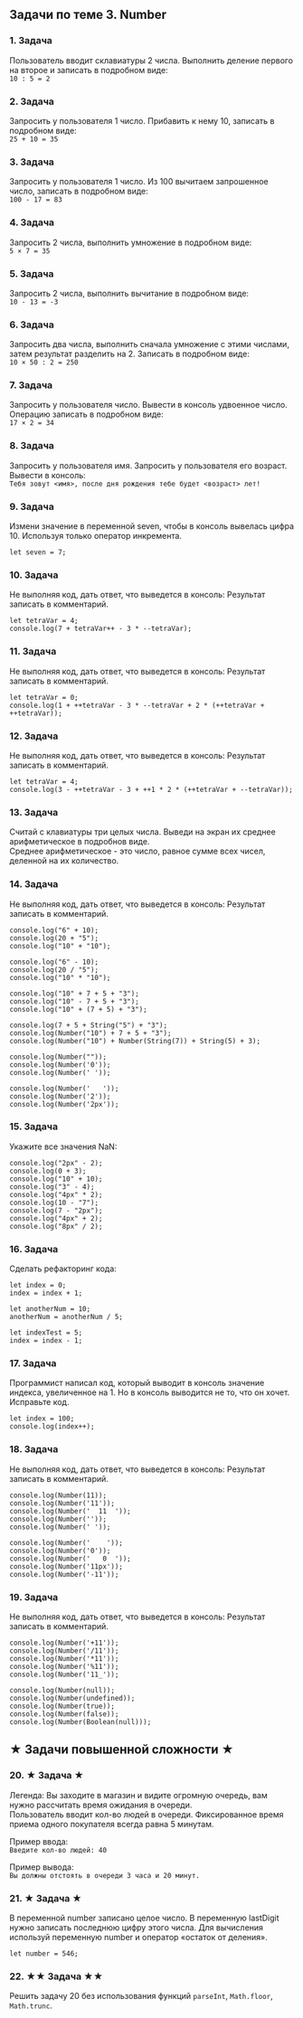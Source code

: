 ## Задачи по теме 3. Number ##

### 1. Задача 
Пользователь вводит склавиатуры 2 числа.
Выполнить деление первого на второе и записать в подробном виде: <br>
`10 : 5 = 2`


### 2. Задача 
Запросить у пользователя 1 число. 
Прибавить к нему 10, записать в подробном виде: <br>
`25 + 10 = 35`


### 3. Задача 
Запросить у пользователя 1 число. 
Из 100 вычитаем запрошенное число, записать в подробном виде: <br>
`100 - 17 = 83`


### 4. Задача 
Запросить 2 числа, выполнить умножение в подробном виде: <br>
`5 × 7 = 35`

### 5. Задача 
Запросить 2 числа, выполнить вычитание в подробном виде: <br>
`10 - 13 = -3`


### 6. Задача 
Запросить два числа, выполнить сначала умножение с этими числами, затем результат разделить на 2.
Записать в подробном виде: <br>
`10 × 50 : 2 = 250`


### 7. Задача 
Запросить у пользователя число. Вывести в консоль удвоенное число.
Операцию записать в подробном виде: <br>
`17 × 2 = 34`


### 8. Задача
Запросить у пользователя имя. 
Запросить у пользователя его возраст.
Вывести в консоль: <br>
`Тебя зовут <имя>, после дня рождения тебе будет <возраст> лет!`


### 9. Задача
Измени значение в переменной seven, чтобы в консоль вывелась цифра 10.
Используя только оператор инкремента.

```
let seven = 7;
```


### 10. Задача
Не выполняя код, дать ответ, что выведется в консоль:
Результат записать в комментарий.

```
let tetraVar = 4;
console.log(7 + tetraVar++ - 3 * --tetraVar);
```


### 11. Задача
Не выполняя код, дать ответ, что выведется в консоль:
Результат записать в комментарий.

```
let tetraVar = 0;
console.log(1 + ++tetraVar - 3 * --tetraVar + 2 * (++tetraVar + ++tetraVar));
```


### 12. Задача
Не выполняя код, дать ответ, что выведется в консоль:
Результат записать в комментарий.

```
let tetraVar = 4;
console.log(3 - ++tetraVar - 3 + ++1 * 2 * (++tetraVar + --tetraVar));
```

### 13. Задача 
Считай с клавиатуры три целых числа.
Выведи на экран их среднее арифметическое в подробнов виде. <br>
Среднее арифметическое - это число, равное сумме всех чисел, деленной на их количество.


### 14. Задача 
Не выполняя код, дать ответ, что выведется в консоль:
Результат записать в комментарий.

```
console.log("6" + 10);
console.log(20 + "5");
console.log("10" + "10");

console.log("6" - 10);
console.log(20 / "5");
console.log("10" * "10");

console.log("10" + 7 + 5 + "3");
console.log("10" - 7 + 5 + "3");
console.log("10" + (7 + 5) + "3");

console.log(7 + 5 + String("5") + "3");
console.log(Number("10") + 7 + 5 + "3");
console.log(Number("10") + Number(String(7)) + String(5) + 3);

console.log(Number(""));
console.log(Number('0'));
console.log(Number(' '));

console.log(Number('   '));
console.log(Number('2'));
console.log(Number('2px'));
```

### 15. Задача 
Укажите все значения NaN:

```
console.log("2px" - 2);
console.log(0 + 3);
console.log("10" + 10);
console.log("3" - 4);
console.log("4px" * 2);
console.log(10 - "7");
console.log(7 - "2px");
console.log("4px" + 2);
console.log("8px" / 2);
```

### 16. Задача 
Сделать рефакторинг кода:

```
let index = 0;
index = index + 1;

let anotherNum = 10;
anotherNum = anotherNum / 5;

let indexTest = 5;
index = index - 1;
```

### 17. Задача 
Программист написал код, который выводит в консоль значение индекса, увеличенное на 1. Но в консоль выводится не то, что он хочет. Исправьте код.

```
let index = 100;
console.log(index++);
```

### 18. Задача
Не выполняя код, дать ответ, что выведется в консоль:
Результат записать в комментарий.

```
console.log(Number(11));
console.log(Number('11'));
console.log(Number('  11  '));
console.log(Number(''));
console.log(Number(' '));

console.log(Number('    '));
console.log(Number('0'));
console.log(Number('   0  '));
console.log(Number('11px'));
console.log(Number('-11'));
```

### 19. Задача
Не выполняя код, дать ответ, что выведется в консоль:
Результат записать в комментарий.

```
console.log(Number('+11'));
console.log(Number('/11'));
console.log(Number('*11'));
console.log(Number('%11'));
console.log(Number('11_'));

console.log(Number(null));
console.log(Number(undefined));
console.log(Number(true));
console.log(Number(false));
console.log(Number(Boolean(null)));
```

## ★ Задачи повышенной сложности ★ ##

### 20. ★ Задача ★
Легенда: Вы заходите в магазин и видите огромную очередь, вам нужно рассчитать время ожидания в очереди.
<br>
Пользователь вводит кол-во людей в очереди.
Фиксированное время приема одного покупателя всегда равна 5 минутам.

Пример ввода: <br>
`Введите кол-во людей: 40`

Пример вывода: <br> 
`Вы должны отстоять в очереди 3 часа и 20 минут.`


### 21. ★ Задача ★
В переменной number записано целое число.
В переменную lastDigit нужно записать последнюю цифру этого числа.
Для вычисления используй переменную number и оператор «остаток от деления».

```
let number = 546;
```

### 22. ★★ Задача ★★
Решить задачу 20 без использования функций `parseInt`, `Math.floor`, `Math.trunc`.
